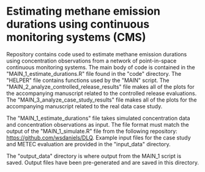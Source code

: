 # Estimating methane emission durations using continuous monitoring systems (CMS)

Repository contains code used to estimate methane emission durations using concentration observations from a network of point-in-space continuous monitoring systems. The main body of code is contained in the "MAIN_1_estimate_durations.R" file found in the "code" directory. The "HELPER" file contains functions used by the "MAIN" script. The "MAIN_2_analyze_controlled_release_results" file makes all of the plots for the accompanying manuscript related to the controlled release evaluations. The "MAIN_3_analyze_case_study_results" file makes all of the plots for the accompanying manuscript related to the real data case study. 

The "MAIN_1_estimate_durations" file takes simulated concentration data and concentration observations as input. The file format must match the output of the "MAIN_1_simulate.R" file from the following repository: https://github.com/wsdaniels/DLQ. Example input files for the case study and METEC evaluation are provided in the "input_data" directory.

The "output_data" directory is where output from the MAIN_1 script is saved. Output files have been pre-generated and are saved in this directory.

